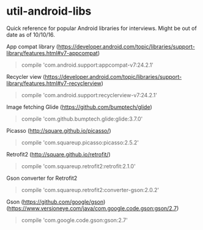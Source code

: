 # util-android-libs

Quick reference for popular Android libraries for interviews.
Might be out of date as of 10/10/16.

App compat library (https://developer.android.com/topic/libraries/support-library/features.html#v7-appcompat)
>compile 'com.android.support:appcompat-v7:24.2.1'
    
Recycler view (https://developer.android.com/topic/libraries/support-library/features.html#v7-recyclerview)
>compile 'com.android.support:recyclerview-v7:24.2.1'

Image fetching
Glide (https://github.com/bumptech/glide)
>compile 'com.github.bumptech.glide:glide:3.7.0'

Picasso (http://square.github.io/picasso/)
>compile 'com.squareup.picasso:picasso:2.5.2'

Retrofit2 (http://square.github.io/retrofit/)
>compile 'com.squareup.retrofit2:retrofit:2.1.0'
   
Gson converter for Retrofit2    
>compile 'com.squareup.retrofit2:converter-gson:2.0.2'

Gson (https://github.com/google/gson) (https://www.versioneye.com/java/com.google.code.gson:gson/2.7)
>compile 'com.google.code.gson:gson:2.7'
